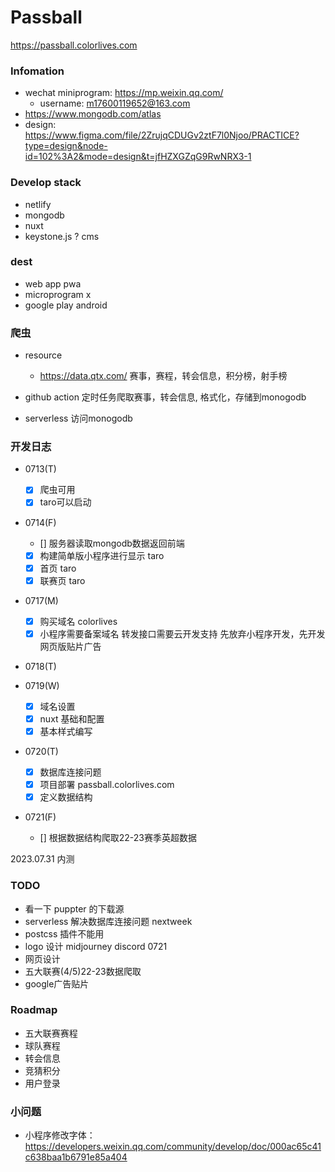 # Passball

<https://passball.colorlives.com>

### Infomation

- wechat miniprogram: <https://mp.weixin.qq.com/>
  - username: m17600119652@163.com
- <https://www.mongodb.com/atlas> 
- design: <https://www.figma.com/file/2ZrujqCDUGv2ztF7l0Njoo/PRACTICE?type=design&node-id=102%3A2&mode=design&t=jfHZXGZqG9RwNRX3-1>

### Develop stack

- netlify
- mongodb
- nuxt
- keystone.js ? cms


### dest

- web app pwa 
- microprogram x
- google play android


### 爬虫

- resource
  - <https://data.qtx.com/> 赛事，赛程，转会信息，积分榜，射手榜
  
- github action 定时任务爬取赛事，转会信息, 格式化，存储到monogodb
- serverless 访问monogodb






### 开发日志


- 0713(T)
  - [x] 爬虫可用
  - [x] taro可以启动

- 0714(F) 
  - [] 服务器读取mongodb数据返回前端
  - [x] 构建简单版小程序进行显示 taro
  - [x] 首页 taro
  - [x] 联赛页 taro

- 0717(M)
  - [x] 购买域名 colorlives
  - [x] 小程序需要备案域名 转发接口需要云开发支持 先放弃小程序开发，先开发网页版贴片广告

- 0718(T)

- 0719(W)
  - [x] 域名设置
  - [x] nuxt 基础和配置
  - [x] 基本样式编写

- 0720(T)
  - [x] 数据库连接问题
  - [x] 项目部署 passball.colorlives.com
  - [x] 定义数据结构

- 0721(F)
  - [] 根据数据结构爬取22-23赛季英超数据




2023.07.31 内测

### TODO 


- 看一下 puppter 的下载源
- serverless 解决数据库连接问题 nextweek
- postcss 插件不能用
- logo 设计 midjourney discord 0721
- 网页设计
- 五大联赛(4/5)22-23数据爬取
- google广告贴片

### Roadmap



- 五大联赛赛程
- 球队赛程
- 转会信息
- 竞猜积分
- 用户登录



### 小问题

- 小程序修改字体：<https://developers.weixin.qq.com/community/develop/doc/000ac65c41c638baa1b6791e85a404>
